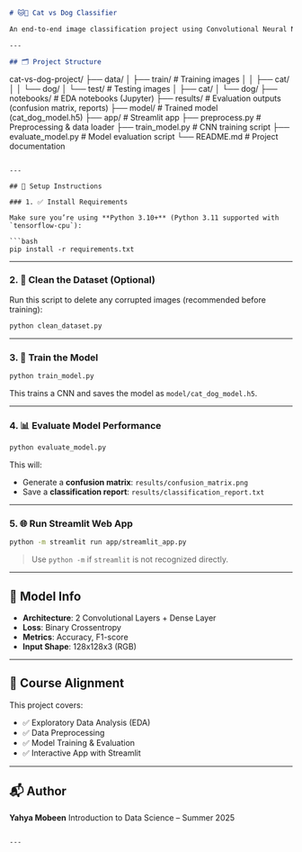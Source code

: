```markdown
# 🐱🐶 Cat vs Dog Classifier

An end-to-end image classification project using Convolutional Neural Networks (CNNs) to distinguish between cats and dogs. This project covers data preprocessing, model training, evaluation, and interactive deployment using Streamlit.

---

## 🗂️ Project Structure

```

cat-vs-dog-project/
├── data/
│   ├── train/         # Training images
│   │   ├── cat/
│   │   └── dog/
│   └── test/          # Testing images
│       ├── cat/
│       └── dog/
├── notebooks/         # EDA notebooks (Jupyter)
├── results/           # Evaluation outputs (confusion matrix, reports)
├── model/             # Trained model (cat\_dog\_model.h5)
├── app/               # Streamlit app
├── preprocess.py      # Preprocessing & data loader
├── train\_model.py     # CNN training script
├── evaluate\_model.py  # Model evaluation script
└── README.md          # Project documentation

````

---

## 🔧 Setup Instructions

### 1. ✅ Install Requirements

Make sure you’re using **Python 3.10+** (Python 3.11 supported with `tensorflow-cpu`):

```bash
pip install -r requirements.txt
````

---

### 2. 🧹 Clean the Dataset (Optional)

Run this script to delete any corrupted images (recommended before training):

```bash
python clean_dataset.py
```

---

### 3. 🧠 Train the Model

```bash
python train_model.py
```

This trains a CNN and saves the model as `model/cat_dog_model.h5`.

---

### 4. 📊 Evaluate Model Performance

```bash
python evaluate_model.py
```

This will:

* Generate a **confusion matrix**: `results/confusion_matrix.png`
* Save a **classification report**: `results/classification_report.txt`

---

### 5. 🌐 Run Streamlit Web App

```bash
python -m streamlit run app/streamlit_app.py
```

> Use `python -m` if `streamlit` is not recognized directly.

---

## 🧪 Model Info

* **Architecture**: 2 Convolutional Layers + Dense Layer
* **Loss**: Binary Crossentropy
* **Metrics**: Accuracy, F1-score
* **Input Shape**: 128x128x3 (RGB)

---

## 📌 Course Alignment

This project covers:

* ✅ Exploratory Data Analysis (EDA)
* ✅ Data Preprocessing
* ✅ Model Training & Evaluation
* ✅ Interactive App with Streamlit

---

## 📬 Author

**Yahya Mobeen**
Introduction to Data Science – Summer 2025

```

---
